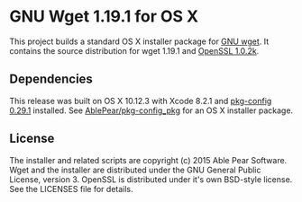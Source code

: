 GNU Wget 1.19.1 for OS X
========================

This project builds a standard OS X installer package for [GNU wget][1]. 
It contains the source distribution for wget 1.19.1 and [OpenSSL 1.0.2k][2].

Dependencies
------------
This release was built on OS X 10.12.3 with Xcode 8.2.1 and [pkg-config 0.29.1][3]
installed. See [AblePear/pkg-config\_pkg][4] for an OS X installer package. 

License
-------
The installer and related scripts are copyright (c) 2015 Able Pear Software.
Wget and the installer are distributed under the GNU General Public License, 
version 3. OpenSSL is distributed under it's own BSD-style license. See the 
LICENSES file for details.

[1]: http://www.gnu.org/software/wget/ "GNU Wget"
[2]: https://www.openssl.org "OpenSSL"
[3]: http://www.freedesktop.org/wiki/Software/pkg-config/ "pkg-config"
[4]: https://github.com/AblePear/pkg-config_pkg/releases "pkg-config for OS X"
